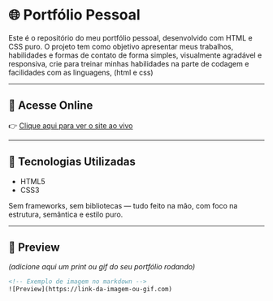 # 🌐 Portfólio Pessoal

Este é o repositório do meu portfólio pessoal, desenvolvido com HTML e CSS puro. O projeto tem como objetivo apresentar meus trabalhos, habilidades e formas de contato de forma simples, visualmente agradável e responsiva, crie para treinar minhas habilidades na parte de codagem e facilidades com as linguagens, (html e css)


---

## 🔗 Acesse Online

👉 [Clique aqui para ver o site ao vivo](https://gleison888.github.io/meu-portifolio9/)

---

## 🧰 Tecnologias Utilizadas

- HTML5
- CSS3

Sem frameworks, sem bibliotecas — tudo feito na mão, com foco na estrutura, semântica e estilo puro.

---

## 📸 Preview

*(adicione aqui um print ou gif do seu portfólio rodando)*

```html
<!-- Exemplo de imagem no markdown -->
![Preview](https://link-da-imagem-ou-gif.com)
